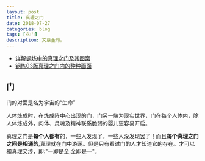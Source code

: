 ```yaml
---
layout: post
title: 真理之门
date: 2018-07-27
categories: blog
tags: [玄门]
description: 文章金句。
---
```



- [详解钢炼中的真理之门及其图案](https://wenku.baidu.com/view/1f8bd980d4d8d15abe234e8c.html)
- [钢炼03版真理之门内的种种画面](https://tieba.baidu.com/p/1193857238?pn=1)


## 门
门的对面是名为宇宙的“生命”


人体炼成时，在炼成阵中心出现的门，门另一端为现实世界，门在每个人体内，除人体炼成外，肉体、灵魂及精神联系脆弱的婴儿更容易开启。


真理之门是**每个人都有**的，一些人发现了，一些人没发现罢了！而且**每个真理之门之间是相通的**,真理就在门中游荡。但是只有看过门的人才知道它的存在。才可以和真理交涉，即:"一即是全,全即是一"。
